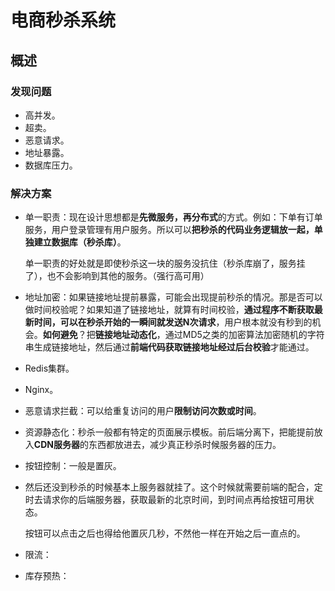 # 电商秒杀系统

## 概述

### 发现问题

- 高并发。
- 超卖。
- 恶意请求。
- 地址暴露。
- 数据库压力。

### 解决方案

- 单一职责：现在设计思想都是**先微服务，再分布式**的方式。例如：下单有订单服务，用户登录管理有用户服务。所以可以**把秒杀的代码业务逻辑放一起，单独建立数据库（秒杀库）**。

  单一职责的好处就是即使秒杀这一块的服务没抗住（秒杀库崩了，服务挂了），也不会影响到其他的服务。（强行高可用）

- 地址加密：如果链接地址提前暴露，可能会出现提前秒杀的情况。那是否可以做时间校验呢？如果知道了链接地址，就算有时间校验，**通过程序不断获取最新时间，可以在秒杀开始的一瞬间就发送N次请求**，用户根本就没有秒到的机会。**如何避免**？把**链接地址动态化**，通过MD5之类的加密算法加密随机的字符串生成链接地址，然后通过**前端代码获取链接地址经过后台校验**才能通过。

- Redis集群。

- Nginx。

- 恶意请求拦截：可以给重复访问的用户**限制访问次数或时间**。

- 资源静态化：秒杀一般都有特定的页面展示模板。前后端分离下，把能提前放入**CDN服务器**的东西都放进去，减少真正秒杀时候服务器的压力。

- 按钮控制：一般是置灰。

- 然后还没到秒杀的时候基本上服务器就挂了。这个时候就需要前端的配合，定时去请求你的后端服务器，获取最新的北京时间，到时间点再给按钮可用状态。

  按钮可以点击之后也得给他置灰几秒，不然他一样在开始之后一直点的。

- 限流：

- 库存预热：